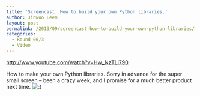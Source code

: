 ```yaml
---
title: 'Screencast: How to build your own Python libraries.'
author: Jinwoo Leem
layout: post
permalink: /2013/09/screencast-how-to-build-your-own-python-libraries/
categories:
  - Round 06/3
  - Video
---
```

http://www.youtube.com/watch?v=Hw_NzTLi790

How to make your own Python libraries. Sorry in advance for the super small screen &#8211; been a crazy week, and I promise for a much better product next time. <img src="http://localhost:8080/wp-includes/images/smilies/icon_smile.gif" alt=":)" class="wp-smiley" />